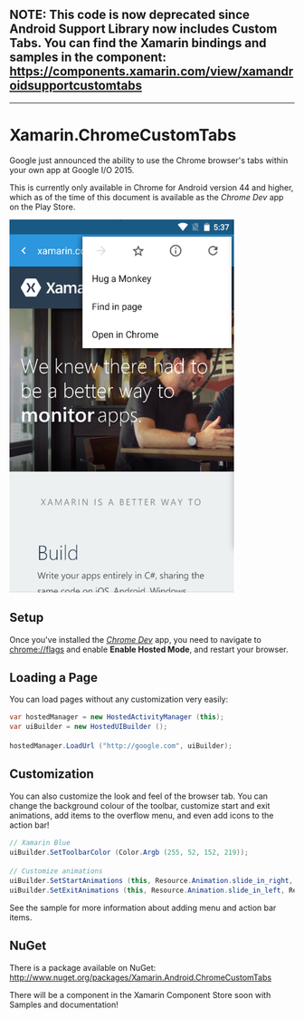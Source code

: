 ## NOTE: This code is now deprecated since Android Support Library now includes Custom Tabs.  You can find the Xamarin bindings and samples in the component: https://components.xamarin.com/view/xamandroidsupportcustomtabs

----

# Xamarin.ChromeCustomTabs

Google just announced the ability to use the Chrome browser's tabs within your own app at Google I/O 2015.

This is currently only available in Chrome for Android version 44 and higher, which as of the time of this document is available as the *Chrome Dev* app on the Play Store.

![Chrome Custom Tabs in Xamarin.Android](ChromeCustomTabs.png)

## Setup
Once you've installed the [*Chrome Dev*](https://play.google.com/store/apps/details?id=com.chrome.dev) app, you need to navigate to [chrome://flags](chrome://flags) and enable **Enable Hosted Mode**, and restart your browser.

## Loading a Page
You can load pages without any customization very easily:

```csharp
var hostedManager = new HostedActivityManager (this);
var uiBuilder = new HostedUIBuilder ();

hostedManager.LoadUrl ("http://google.com", uiBuilder);
```

## Customization
You can also customize the look and feel of the browser tab.  You can change the background colour of the toolbar, customize start and exit animations, add items to the overflow menu, and even add icons to the action bar!


```csharp
// Xamarin Blue
uiBuilder.SetToolbarColor (Color.Argb (255, 52, 152, 219));

// Customize animations
uiBuilder.SetStartAnimations (this, Resource.Animation.slide_in_right, Resource.Animation.slide_out_left);
uiBuilder.SetExitAnimations (this, Resource.Animation.slide_in_left, Resource.Animation.slide_out_right);
```
See the sample for more information about adding menu and action bar items.

## NuGet

There is a package available on NuGet: http://www.nuget.org/packages/Xamarin.Android.ChromeCustomTabs

There will be a component in the Xamarin Component Store soon with Samples and documentation!
